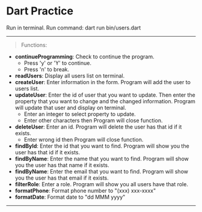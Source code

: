# Dart Practice

Run in terminal.
Run command: dart run bin/users.dart

---

> Functions:

- **continueProgramming**: Check to continue the program.
    + Press 'y' or 'Y' to continue.
    + Press 'n' to break.
- **readUsers**: Display all users list on terminal.
- **createUser**: Enter information in the form. Program will add the user to users list.
- **updateUser**: Enter the id of user that you want to update. Then enter the property that you want to change and the changed information. Program will update that user and display on terminal.
    + Enter an integer to select property to update.
    + Enter other characters then Program will close function.
- **deleteUser**: Enter an id. Program will delete the user has that id if it exists.
    + Enter wrong id then Program will close function.
- **findById**: Enter the id that you want to find. Program will show you the user has that id if it exists.
- **findByName**: Enter the name that you want to find. Program will show you the user has that name if it exists.
- **findByName**: Enter the email that you want to find. Program will show you the user has that email if it exists.
- **filterRole**: Enter a role. Program will show you all users have that role.
- **formatPhone**: Format phone number to "(xxx) xxx-xxxx"
- **formatDate**: Format date to "dd MMM yyyy"

---

